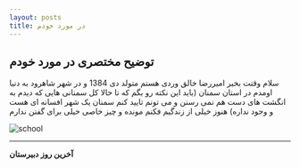 ```yaml
---
layout: posts
title: در مورد خودم
---
```


## توضیح مختصری در مورد خودم
سلام وقتت بخیر امیررضا خالق وردی هستم متولد دی 1384 و در شهر شاهرود به دنیا اومدم در استان سمنان 
(باید این نکته رو بگم که تا حالا کل سمنانی هایی که دیدم به انگشت های دست هم نمی رسنن و می تونم تایید کنم سمنان یک شهر افسانه ای هست و وجود نداره)
هنوز خیلی از زندگیم فکنم مونده و چیز خاصی  خیلی برای گفتن ندارم 



![school](../assets/images/school.jpg "last day in school")

---
**آخرین روز دبیرستان**
